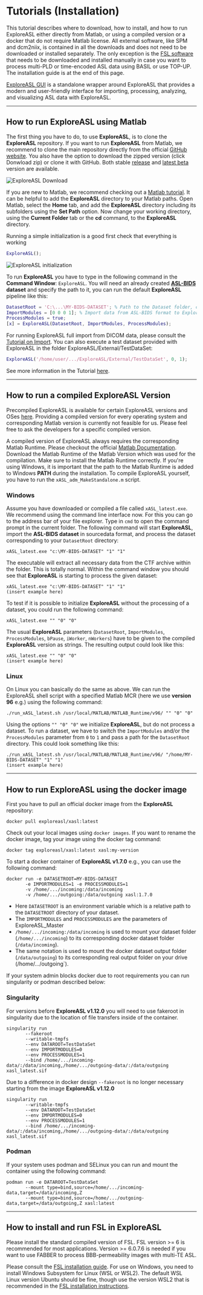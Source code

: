 
# Tutorials (Installation)


This tutorial describes where to download, how to install, and how to run ExploreASL either directly from Matlab, or using a compiled version or a docker that do not require Matlab license. All external software, like SPM and dcm2niix, is contained in all the downloads and does not need to be downloaded or installed separately. The only exception is the [FSL software](https://fsl.fmrib.ox.ac.uk/fsl/fslwiki/FslInstallation) that needs to be downloaded and installed manually in case you want to process multi-PLD or time-encoded ASL data using BASIL or use TOP-UP. The installation guide is at the end of this page.

[ExploreASL GUI](https://github.com/MauricePasternak/ExploreASLJS) is a standalone wrapper around ExploreASL that provides a modern and user-friendly interface for importing, processing, analyzing, and visualizing ASL data with ExploreASL.

----
## How to run ExploreASL using Matlab


The first thing you have to do, to use **ExploreASL**, is to clone the **ExploreASL** repository. If you want to run **ExploreASL** from Matlab, we recommend to clone the main repository directly from the official [GitHub website](https://github.com/ExploreASL/ExploreASL). You also have the option to download the zipped version (click Donwload zip) or clone it with GitHub. Both stable [release](https://github.com/ExploreASL/ExploreASL/releases) and [latest beta](https://github.com/ExploreASL/ExploreASL/tree/develop) version are available.

![ExploreASL Download](./img/ExploreASL_github.png "Downloading ExploreASL")

If you are new to Matlab, we recommend checking out a [Matlab tutorial](https://www.mathworks.com/support/learn-with-matlab-tutorials.html). It can be helpful to add the **ExploreASL** directory to your Matlab paths. Open Matlab, select the **Home** tab, and add the **ExploreASL** directory including its subfolders using the **Set Path** option. Now change your working directory, using the **Current Folder** tab or the **cd** command, to the **ExploreASL** directory.

Running a simple initialization is a good first check that everything is working
```matlab
ExploreASL();
```

![ExploreASL initialization](./img/ExploreASL_initialize.png "Initializing ExploreASL")

To run **ExploreASL** you have to type in the following command in the **Command Window**: `ExploreASL`. You will need an already created **[ASL-BIDS](https://bids-specification.readthedocs.io/en/stable/04-modality-specific-files/01-magnetic-resonance-imaging-data.html) dataset** and specify the path to it, you can run the default **ExploreASL** pipeline like this:

```matlab
DatasetRoot = 'C:\...\MY-BIDS-DATASET'; % Path to the Dataset folder, containing the ASL-BIDS data in C:\...\MY-BIDS_DATASET\rawdata
ImportModules = [0 0 0 1]; % Import data from ASL-BIDS format to ExploreASL internal format
ProcessModules = true;
[x] = ExploreASL(DatasetRoot, ImportModules, ProcessModules);
```

For running ExploreASL full import from DICOM data, please consult the [Tutorial on Import](./../Tutorials-Import/). 
You can also execute a test dataset provided with ExploreASL in the folder ExploreASL/External/TestDataSet:

```matlab
ExploreASL('/home/user/.../ExploreASL/External/TestDataSet', 0, 1);
```

See more information in the Tutorial [here](./../Tutorials-QC).

----
## How to run a compiled ExploreASL Version

Precompiled ExploreASL is available for certain ExploreASL versions and OSes [here](https://drive.google.com/drive/folders/1z6fbW6GnlmPhicXvXcRtGZQxptujN7o1). Providing a compiled version for every operating system and corresponding Matlab version is currently not feasible for us. Please feel free to ask the developers for a specific compiled version. 

A compiled version of ExploreASL always requires the corresponding Matlab Runtime. Please checkout the official [Matlab Documentation](https://mathworks.com/products/compiler/matlab-runtime.html). Download the Matlab Runtime of the Matlab Version which was used for the compilation. Make sure to install the Matlab Runtime correctly. If you're using Windows, it is important that the path to the Matlab Runtime is added to Windows **PATH** during the installation. To compile ExploreASL yourself, you have to run the `xASL_adm_MakeStandalone.m` script.

### Windows

Assume you have downloaded or compiled a file called `xASL_latest.exe`. We recommend using the command line interface now. For this you can go to the address bar of your file explorer. Type in `cmd` to open the command prompt in the current folder. The following command will start **ExploreASL**, import the **ASL-BIDS dataset** in sourcedata format, and process the dataset corresponding to your `DatasetRoot` directory:

```console
xASL_latest.exe "c:\MY-BIDS-DATASET" "1" "1"
```

The executable will extract all necessary data from the CTF archive within the folder. This is totally normal. Within the command window you should see that **ExploreASL** is starting to process the given dataset:

```console
xASL_latest.exe "c:\MY-BIDS-DATASET" "1" "1"
(insert example here)
```

To test if it is possible to initialize **ExploreASL** without the processing of a dataset, you could run the following command:

```console
xASL_latest.exe "" "0" "0"
```

The usual **ExploreASL** parameters (`DatasetRoot`, `ImportModules`, `ProcessModules`, `bPause`, `iWorker`, `nWorkers`) have to be given to the compiled **ExploreASL** version as strings. The resulting output could look like this:

```console
xASL_latest.exe "" "0" "0"
(insert example here)
```

### Linux

On Linux you can basically do the same as above. We can run the ExploreASL shell script with a specified Matlab MCR (here we use **version 96** e.g.) using the following command:

```console
./run_xASL_latest.sh /usr/local/MATLAB/MATLAB_Runtime/v96/ "" "0" "0"
```

Using the options `"" "0" "0"` we initialize **ExploreASL**, but do not process a dataset. To run a dataset, we have to switch the `ImportModules` and/or the `ProcessModules` parameter from `0` to `1` and pass a path for the `DatasetRoot` directory. This could look something like this:

```console
./run_xASL_latest.sh /usr/local/MATLAB/MATLAB_Runtime/v96/ "/home/MY-BIDS-DATASET" "1" "1"
(insert example here)
```


----
## How to run ExploreASL using the docker image

First you have to pull an official docker image from the **ExploreASL** repository:

```console
docker pull exploreasl/xasl:latest
```

Check out your local images using `docker images`. If you want to rename the docker image, tag your image using the docker tag command:

```console
docker tag exploreasl/xasl:latest xasl:my-version
```

To start a docker container of **ExploreASL v1.7.0** e.g., you can use the following command:

```console
docker run -e DATASETROOT=MY-BIDS-DATASET
       -e IMPORTMODULES=1 -e PROCESSMODULES=1
       -v /home/.../incoming:/data/incoming 
       -v /home/.../outgoing:/data/outgoing xasl:1.7.0
```

- Here `DATASETROOT` is an environment variable which is a relative path to the `DATASETROOT` directory of your dataset.
- The `IMPORTMODULES` and `PROCESSMODULES` are the parameters of ExploreASL_Master
- `/home/.../incoming:/data/incoming` is used to mount your dataset folder (`/home/.../incoming`) to its corresponding docker dataset folder (`/data/incoming`). 
- The same notation is used to mount the docker dataset output folder (`/data/outgoing`) to its corresponding real output folder on your drive (/home/.../outgoing`).

If your system admin blocks docker due to root requirements you can run singularity or podman described below:

### Singularity
For versions before **ExploreASL v1.12.0** you will need to use fakeroot in singularity due to the location of file transfers inside of the container.
```console
singularity run
       --fakeroot
       --writable-tmpfs
       --env DATAROOT=TestDataSet
       --env IMPORTMODULES=0
       --env PROCESSMODULES=1
       --bind /home/.../incoming-data/:/data/incoming,/home/.../outgoing-data/:/data/outgoing  xasl_latest.sif 
```

Due to a difference in docker design `--fakeroot` is no longer necessary starting from the image **ExploreASL v1.12.0**

```console
singularity run
       --writable-tmpfs
       --env DATAROOT=TestDataSet
       --env IMPORTMODULES=0
       --env PROCESSMODULES=1
       --bind /home/.../incoming-data/:/data/incoming,/home/.../outgoing-data/:/data/outgoing  xasl_latest.sif
```

### Podman
If your system uses podman and SELinux you can run and mount the container using the following command:
```console
podman run -e DATAROOT=TestDataSet
       --mount type=bind,source=/home/.../incoming-data,target=/data/incoming,Z
       --mount type=bind,source=/home/.../outgoing-data,target=/data/outgoing,Z xasl:latest
```

----
## How to install and run FSL in ExploreASL

Please install the standard compiled version of FSL. FSL version >= 6 is recommended for most applications. Version >= 6.0.7.6 is needed if you want to use FABBER to process BBB-permeability images with multi-TE ASL.

Please consult the [FSL installation guide](https://fsl.fmrib.ox.ac.uk/fsl/fslwiki/FslInstallation). For use on Windows, you need to install Windows Subsystem for Linux (WSL or WSL2). The default WSL Linux version Ubuntu should be fine, 
though use the version WSL2 that is recommended in the [FSL installation instructions](https://fsl.fmrib.ox.ac.uk/fsl/fslwiki/FslInstallation/Windows).
